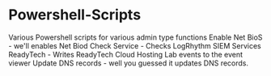 # Powershell-Scripts
Various Powershell scripts for various admin type functions
Enable Net BioS - we'll enables Net Biod
Check Service - Checks LogRhythm SIEM Services
ReadyTech - Writes ReadyTech Cloud Hosting Lab events to the event viewer
Update DNS records - well you guessed it updates DNS records.
